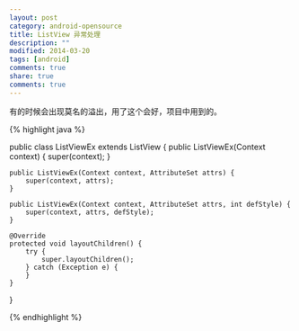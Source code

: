 ```yaml
---
layout: post
category: android-opensource
title: ListView 异常处理
description: ""
modified: 2014-03-20
tags: [android]
comments: true
share: true
comments: true
---
```

有的时候会出现莫名的溢出，用了这个会好，项目中用到的。


{% highlight java %}

public class ListViewEx extends ListView {
	public ListViewEx(Context context) {
		super(context);
	}
	
	public ListViewEx(Context context, AttributeSet attrs) {
		super(context, attrs);
	}
	
	public ListViewEx(Context context, AttributeSet attrs, int defStyle) {
		super(context, attrs, defStyle);
	}
	
	@Override
	protected void layoutChildren() {
		try {
			super.layoutChildren();
		} catch (Exception e) {
		}
	}

}

{% endhighlight %}



